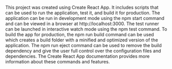This project was created using Create React App. It includes scripts that can be used to run the application, test it, and build it for production. The application can be run in development mode using the npm start command and can be viewed in a browser at http://localhost:3000. The test runner can be launched in interactive watch mode using the npm test command. To build the app for production, the npm run build command can be used which creates a build folder with a minified and optimized version of the application. The npm run eject command can be used to remove the build dependency and give the user full control over the configuration files and dependencies. The Create React App documentation provides more information about these commands and features.
